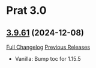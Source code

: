 # Prat 3.0

## [3.9.61](https://github.com/Legacy-of-Sylvanaar/prat-3-0/tree/3.9.61) (2024-12-08)
[Full Changelog](https://github.com/Legacy-of-Sylvanaar/prat-3-0/compare/3.9.60...3.9.61) [Previous Releases](https://github.com/Legacy-of-Sylvanaar/prat-3-0/releases)

- Vanilla: Bump toc for 1.15.5  
